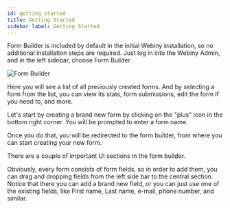 ```yaml
---
id: getting-started
title: Getting Started
sidebar_label: Getting Started
---
```


Form Builder is included by default in the initial Webiny installation,
so no additional installation steps are required. Just log in into 
the Webiny Admin, and in the left sidebar, choose Form Builder.

![Form Builder](/assets/webiny-apps/form-builder/getting-started/open-via-sidebar.png)

Here you will see a list of all previously created forms. And by 
selecting a form from the list, you can view its stats, form 
submissions, edit the form if you need to, and more.

Let's start by creating a brand new form by clicking on the "plus"
icon in the bottom right corner. You will be prompted to enter a form name.

Once you do that, you will be redirected to the form builder, from where
you can start creating your new form.

There are a couple of important UI sections in the form builder. 

Obviously, every form consists of form fields, so in order to add them, 
you can drag and dropping fields from the left side bar to the
central section. Notice that there you can add a brand new field, or
you can just use one of the existing fields, like First name, Last name,
e-mail, phone number, and similar.








